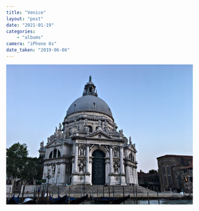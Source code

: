 ```yaml
---
title: "Venice"
layout: "post" 
date: "2021-01-19"
categories: 
    - "albums"
camera: "iPhone 6s"
date_taken: "2019-06-06"
---
```


![venice](/images/venice.jpg)